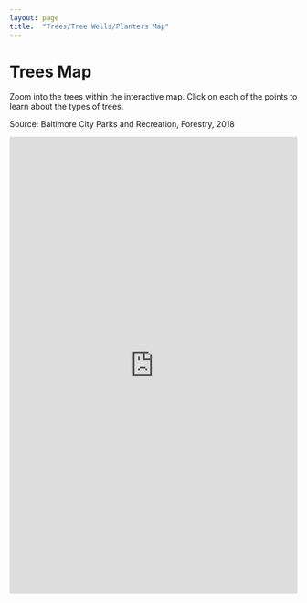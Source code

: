 ```yaml
---
layout: page
title:  "Trees/Tree Wells/Planters Map"
---
```


# Trees Map
Zoom into the trees within the interactive map. Click on each of the points to learn about the types of trees.

Source: Baltimore City Parks and Recreation, Forestry, 2018 

<iframe  
  src="https://baltimore.maps.arcgis.com/apps/instant/interactivelegend/index.html?appid=59cd10dcea9e4c9281b401e035349704"  
  width="100%"  
  height="800"  
  frameborder="0"  
  allowfullscreen> 
</iframe>





















